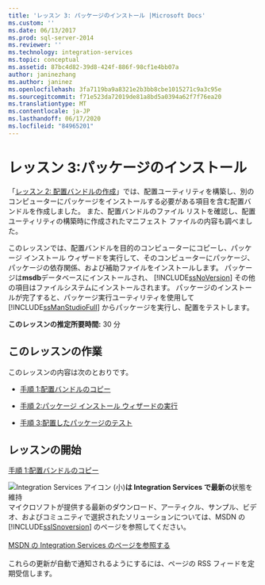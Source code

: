 ```yaml
---
title: 'レッスン 3: パッケージのインストール |Microsoft Docs'
ms.custom: ''
ms.date: 06/13/2017
ms.prod: sql-server-2014
ms.reviewer: ''
ms.technology: integration-services
ms.topic: conceptual
ms.assetid: 87bc4d82-39d8-424f-886f-98cf1e4bb07a
author: janinezhang
ms.author: janinez
ms.openlocfilehash: 3fa7119ba9a8321e2b3bb8cbe1015271c9a3c95e
ms.sourcegitcommit: f71e523da72019de81a8bd5a0394a62f7f76ea20
ms.translationtype: MT
ms.contentlocale: ja-JP
ms.lasthandoff: 06/17/2020
ms.locfileid: "84965201"
---
```

# <a name="lesson-3-installing-packages"></a>レッスン 3:パッケージのインストール
  「[レッスン 2: 配置バンドルの作成](../integration-services/lesson-2-create-the-deployment-bundle-in-ssis.md)」では、配置ユーティリティを構築し、別のコンピューターにパッケージをインストールする必要がある項目を含む配置バンドルを作成しました。 また、配置バンドルのファイル リストを確認し、配置ユーティリティの構築時に作成されたマニフェスト ファイルの内容も調べました。  
  
 このレッスンでは、配置バンドルを目的のコンピューターにコピーし、パッケージ インストール ウィザードを実行して、そのコンピューターにパッケージ、パッケージの依存関係、および補助ファイルをインストールします。 パッケージは**msdb**データベースにインストールされ、 [!INCLUDE[ssNoVersion](../includes/ssnoversion-md.md)] その他の項目はファイルシステムにインストールされます。 パッケージのインストールが完了すると、パッケージ実行ユーティリティを使用して [!INCLUDE[ssManStudioFull](../includes/ssmanstudiofull-md.md)] からパッケージを実行し、配置をテストします。  
  
 **このレッスンの推定所要時間:** 30 分  
  
## <a name="lesson-tasks"></a>このレッスンの作業  
 このレッスンの内容は次のとおりです。  
  
-   [手順 1:配置バンドルのコピー](../integration-services/lesson-3-1-copying-the-deployment-bundle.md)  
  
-   [手順 2:パッケージ インストール ウィザードの実行](../integration-services/lesson-3-2-running-the-package-installation-wizard.md)  
  
-   [手順 3:配置したパッケージのテスト](../integration-services/lesson-3-3-testing-the-deployed-packages.md)  
  
## <a name="start-the-lesson"></a>レッスンの開始  
 [手順 1:配置バンドルのコピー](../integration-services/lesson-3-1-copying-the-deployment-bundle.md)  
  
![Integration Services アイコン (小)](media/dts-16.gif "Integration Services のアイコン (小)")**は Integration Services で最新の**状態を維持  <br /> マイクロソフトが提供する最新のダウンロード、アーティクル、サンプル、ビデオ、およびコミュニティで選択されたソリューションについては、MSDN の [!INCLUDE[ssISnoversion](../includes/ssisnoversion-md.md)] のページを参照してください。<br /><br /> [MSDN の Integration Services のページを参照する](https://go.microsoft.com/fwlink/?LinkId=136655)<br /><br /> これらの更新が自動で通知されるようにするには、ページの RSS フィードを定期受信します。  
  
  

